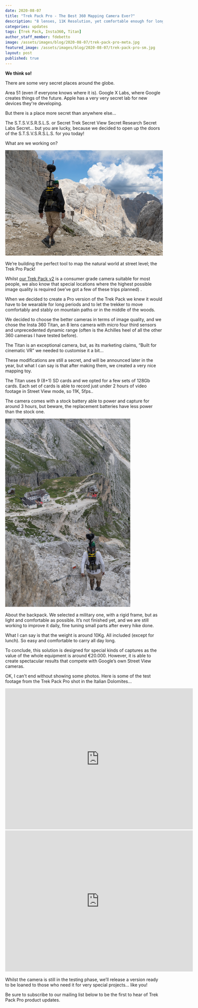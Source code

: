 ```yaml
---
date: 2020-08-07
title: "Trek Pack Pro - The Best 360 Mapping Camera Ever?"
description: "8 lenses, 11K Resolution, yet comfortable enough for long hikes"
categories: updates
tags: [Trek Pack, Insta360, Titan]
author_staff_member: fdebetto
image: /assets/images/blog/2020-08-07/trek-pack-pro-meta.jpg
featured_image: /assets/images/blog/2020-08-07/trek-pack-pro-sm.jpg
layout: post
published: true
---
```


**We think so!**

There are some very secret places around the globe.

Area 51 (even if everyone knows where it is). Google X Labs, where Google creates things of the future. Apple has a very very secret lab for new devices they're developing.

But there is a place more secret than anywhere else…

The S.T.S.V.S.R.S.L.S. or Secret Trek Secret View Secret Research Secret Labs Secret… but you are lucky, because we decided to open up the doors of the S.T.S.V.S.R.S.L.S. for you today!

What are we working on?

<img class="img-fluid" src="/assets/images/blog/2020-08-07/trek-pack-pro-sm.jpg" alt="Trek Pack Pro" title="Trek Pack Pro" />

We’re building the perfect tool to map the natural world at street level; the  Trek Pro Pack!

Whilst [our Trek Pack v2](/trek-pack) is a consumer grade camera suitable for most people, we also know that special locations where the highest possible image quality is required (we’ve got a few of these trips planned) .

When we decided to create a Pro version of the Trek Pack we knew it would have to be wearable for long periods and to let the trekker to move comfortably and stably on mountain paths or in the middle of the woods.

We decided to choose the better cameras in terms of image quality, and we chose the Insta 360 Titan, an 8 lens camera with micro four third sensors and unprecedented dynamic range (often is the Achilles heel of all the other 360 cameras I have tested before).

The Titan is an exceptional camera, but, as its marketing claims, “Built for cinematic VR” we needed to customise it a bit…

These modifications are still a secret, and will be announced later in the year, but what I can say is that after making them, we created a very nice mapping toy.

The Titan uses 9 (8+1) SD cards and we opted for a few sets of 128Gb cards. Each set of cards is able to record just under 2 hours of video footage in Street View mode, so 11K, 5fps..

The camera comes with a stock battery able to power and capture for around 3 hours, but beware, the replacement batteries have less power than the stock one.

<img class="img-fluid" src="/assets/images/blog/2020-08-07/trek-pack-pro-downhill.jpg" alt="Trek Pack Pro" title="Trek Pack Pro" />

About the backpack. We selected a military one, with a rigid frame, but as light and comfortable as possible. It’s not finished yet, and we are still working to improve it daily, fine tuning small parts after every hike done.

What I can say is that the weight is around 10Kg. All included (except for lunch). So easy and comfortable to carry all day long.

To conclude, this solution is designed for special kinds of captures as the value of the whole equipment is around €20.000. However, it is able to create spectacular results that compete with Google’s own Street View cameras.

OK, I can't end without showing some photos. Here is some of the test footage from the Trek Pack Pro shot in the Italian Dolomites...

<iframe src="https://www.google.com/maps/embed?pb=!4v1596739887623!6m8!1m7!1sCAoSLEFGMVFpcFBWZVdvaG1PNE1HVWw2Zkt4c01acU54WGpWMnNJX1E1azNOUnZs!2m2!1d46.4594670936016!2d11.62399097733896!3f291.61335247460335!4f-18.857608338626406!5f0.7820865974627469" width="600" height="450" frameborder="0" style="border:0;" allowfullscreen="" aria-hidden="false" tabindex="0"></iframe>

<iframe src="https://www.google.com/maps/embed?pb=!4v1596740045273!6m8!1m7!1sCAoSLEFGMVFpcE1vN0RFRHFVaW9SSDlwd3UzWHR3OXpCaFJrTzluUXRCVldWLS1x!2m2!1d46.45782990261847!2d11.63311149186629!3f139.59396111326615!4f-1.1238419233981034!5f0.7820865974627469" width="600" height="450" frameborder="0" style="border:0;" allowfullscreen="" aria-hidden="false" tabindex="0"></iframe>

Whilst the camera is still in the testing phase, we’ll release a version ready to be loaned to those who need it for very special projects... like you!

Be sure to subscribe to our mailing list below to be the first to hear of Trek Pack Pro product updates.
